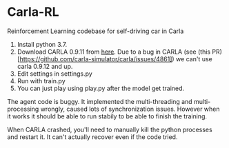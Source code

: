 # Carla-RL
Reinforcement Learning codebase for self-driving car in Carla

1. Install python 3.7.
2. Download CARLA 0.9.11 from [here](https://github.com/carla-simulator/carla/releases/tag/0.9.11). Due to a bug in CARLA (see (this PR)[https://github.com/carla-simulator/carla/issues/4861]) we can't use carla 0.9.12 and up.
3. Edit settings in settings.py
4. Run with train.py
5. You can just play using play.py after the model get trained.

The agent code is buggy.
It implemented the multi-threading and multi-processing wrongly, caused lots of synchronization issues.
However when it works it should be able to run stabily to be able to finish the training.

When CARLA crashed, you'll need to manually kill the python processes and restart it. It can't actually recover even if the code tried.
